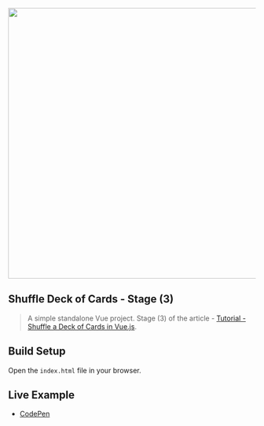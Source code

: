 <div align="center">
  <p>
    <img src="https://i.imgur.com/GantyOU.png" width="550"/>
  </p>
</div>

## Shuffle Deck of Cards - Stage (3)

> A simple standalone Vue project.
> Stage (3) of the article - [Tutorial - Shuffle a Deck of Cards in Vue.js](https://medium.com/@hassan.djirdeh/tutorial-shuffle-a-deck-of-cards-in-vue-js-b65da4c59b1).

## Build Setup

Open the `index.html` file in your browser.

## Live Example

* <a href="https://codepen.io/itslit/pen/OwOrGY" target="_blank">CodePen</a>
